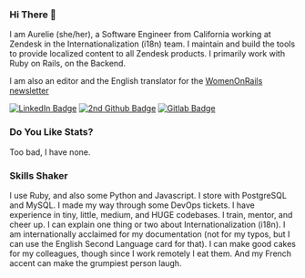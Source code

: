 ### Hi There 👋

I am Aurelie (she/her), a Software Engineer from California working at Zendesk in the Internationalization (i18n) team. I maintain and build the tools to provide localized content to all Zendesk products. I primarily work with Ruby on Rails, on the Backend. 

I am also an editor and the English translator for the [WomenOnRails newsletter](https://womenonrailsinternational.substack.com/)


[![LinkedIn Badge](https://img.shields.io/badge/LinkedIn-Profile-informational?style=flat&logo=linkedin&logoColor=white&color=4AB197)](https://www.linkedin.com/in/aurelieverrot)
[![2nd Github Badge](https://img.shields.io/badge/Github-2ndProfile-informational?style=flat&logo=github&logoColor=white&color=4AB197)](https://github.com/aurelie-verrot)
[![Gitlab Badge](https://img.shields.io/badge/Gitlab-Profile-informational?style=flat&logo=gitlab&logoColor=white&color=4AB197)](https://gitlab.com/aurelieverrot)


### Do You Like Stats?

Too bad, I have none.


### Skills Shaker
I use Ruby, and also some Python and Javascript.
I store with PostgreSQL and MySQL.
I made my way through some DevOps tickets.
I have experience in tiny, little, medium, and HUGE codebases.
I train, mentor, and cheer up.
I can explain one thing or two about Internationalization (i18n).
I am internationally acclaimed for my documentation (not for my typos, but I can use the English Second Language card for that).
I can make good cakes for my colleagues, though since I work remotely I eat them.
And my French accent can make the grumpiest person laugh.
